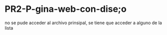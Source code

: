 # PR2-P-gina-web-con-dise;o
no se pude acceder al archivo prinsipal, se tiene que acceder a alguno de la lista

